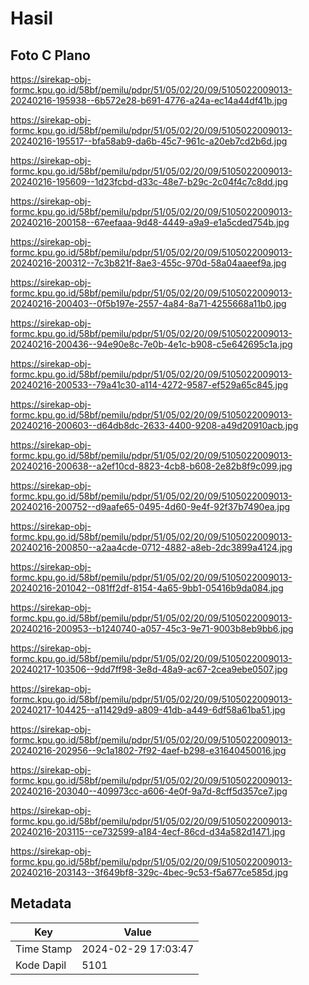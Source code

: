 # Hasil

## Foto C Plano

https://sirekap-obj-formc.kpu.go.id/58bf/pemilu/pdpr/51/05/02/20/09/5105022009013-20240216-195938--6b572e28-b691-4776-a24a-ec14a44df41b.jpg

https://sirekap-obj-formc.kpu.go.id/58bf/pemilu/pdpr/51/05/02/20/09/5105022009013-20240216-195517--bfa58ab9-da6b-45c7-961c-a20eb7cd2b6d.jpg

https://sirekap-obj-formc.kpu.go.id/58bf/pemilu/pdpr/51/05/02/20/09/5105022009013-20240216-195609--1d23fcbd-d33c-48e7-b29c-2c04f4c7c8dd.jpg

https://sirekap-obj-formc.kpu.go.id/58bf/pemilu/pdpr/51/05/02/20/09/5105022009013-20240216-200158--67eefaaa-9d48-4449-a9a9-e1a5cded754b.jpg

https://sirekap-obj-formc.kpu.go.id/58bf/pemilu/pdpr/51/05/02/20/09/5105022009013-20240216-200312--7c3b821f-8ae3-455c-970d-58a04aaeef9a.jpg

https://sirekap-obj-formc.kpu.go.id/58bf/pemilu/pdpr/51/05/02/20/09/5105022009013-20240216-200403--0f5b197e-2557-4a84-8a71-4255668a11b0.jpg

https://sirekap-obj-formc.kpu.go.id/58bf/pemilu/pdpr/51/05/02/20/09/5105022009013-20240216-200436--94e90e8c-7e0b-4e1c-b908-c5e642695c1a.jpg

https://sirekap-obj-formc.kpu.go.id/58bf/pemilu/pdpr/51/05/02/20/09/5105022009013-20240216-200533--79a41c30-a114-4272-9587-ef529a65c845.jpg

https://sirekap-obj-formc.kpu.go.id/58bf/pemilu/pdpr/51/05/02/20/09/5105022009013-20240216-200603--d64db8dc-2633-4400-9208-a49d20910acb.jpg

https://sirekap-obj-formc.kpu.go.id/58bf/pemilu/pdpr/51/05/02/20/09/5105022009013-20240216-200638--a2ef10cd-8823-4cb8-b608-2e82b8f9c099.jpg

https://sirekap-obj-formc.kpu.go.id/58bf/pemilu/pdpr/51/05/02/20/09/5105022009013-20240216-200752--d9aafe65-0495-4d60-9e4f-92f37b7490ea.jpg

https://sirekap-obj-formc.kpu.go.id/58bf/pemilu/pdpr/51/05/02/20/09/5105022009013-20240216-200850--a2aa4cde-0712-4882-a8eb-2dc3899a4124.jpg

https://sirekap-obj-formc.kpu.go.id/58bf/pemilu/pdpr/51/05/02/20/09/5105022009013-20240216-201042--081ff2df-8154-4a65-9bb1-05416b9da084.jpg

https://sirekap-obj-formc.kpu.go.id/58bf/pemilu/pdpr/51/05/02/20/09/5105022009013-20240216-200953--b1240740-a057-45c3-9e71-9003b8eb9bb6.jpg

https://sirekap-obj-formc.kpu.go.id/58bf/pemilu/pdpr/51/05/02/20/09/5105022009013-20240217-103506--9dd7ff98-3e8d-48a9-ac67-2cea9ebe0507.jpg

https://sirekap-obj-formc.kpu.go.id/58bf/pemilu/pdpr/51/05/02/20/09/5105022009013-20240217-104425--a11429d9-a809-41db-a449-6df58a61ba51.jpg

https://sirekap-obj-formc.kpu.go.id/58bf/pemilu/pdpr/51/05/02/20/09/5105022009013-20240216-202956--9c1a1802-7f92-4aef-b298-e31640450016.jpg

https://sirekap-obj-formc.kpu.go.id/58bf/pemilu/pdpr/51/05/02/20/09/5105022009013-20240216-203040--409973cc-a606-4e0f-9a7d-8cff5d357ce7.jpg

https://sirekap-obj-formc.kpu.go.id/58bf/pemilu/pdpr/51/05/02/20/09/5105022009013-20240216-203115--ce732599-a184-4ecf-86cd-d34a582d1471.jpg

https://sirekap-obj-formc.kpu.go.id/58bf/pemilu/pdpr/51/05/02/20/09/5105022009013-20240216-203143--3f649bf8-329c-4bec-9c53-f5a677ce585d.jpg


## Metadata

| Key        | Value               |
| ---------- | ------------------- |
| Time Stamp | 2024-02-29 17:03:47 |
| Kode Dapil | 5101                |



